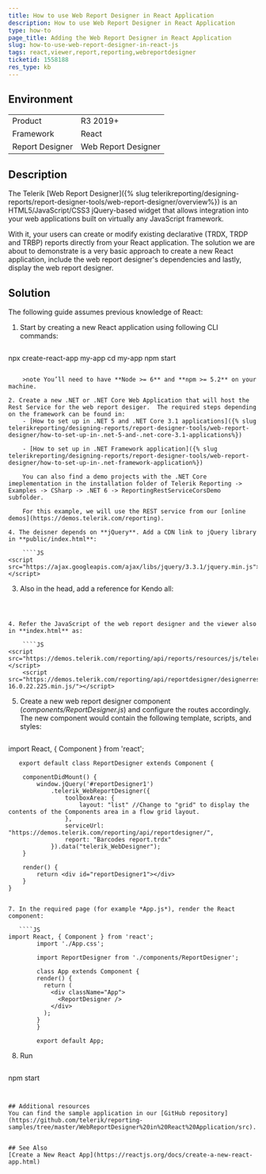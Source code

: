 ```yaml
---
title: How to use Web Report Designer in React Application
description: How to use Web Report Designer in React Application
type: how-to
page_title: Adding the Web Report Designer in React Application
slug: how-to-use-web-report-designer-in-react-js
tags: react,viewer,report,reporting,webreportdesigner
ticketid: 1558188
res_type: kb
---
```


## Environment

<table>
	<tr>
		<td>Product</td>
		<td>R3 2019+</td>
	</tr>
	<tr>
		<td>Framework</td>
		<td>React</td>
	</tr>
	<tr>
		<td>Report Designer</td>
		<td>Web Report Designer</td>
	</tr>
</table>

## Description

The Telerik [Web Report Designer]({% slug telerikreporting/designing-reports/report-designer-tools/web-report-designer/overview%}) is an HTML5/JavaScript/CSS3 jQuery-based widget that allows integration into your web applications built on virtually any JavaScript framework.

With it, your users can create or modify existing declarative (TRDX, TRDP and TRBP) reports directly from your React application. 
The solution we are about to demonstrate is a very basic approach to create a new React application, include the web report designer's dependencies and lastly, display the web report designer.

## Solution

The following guide assumes previous knowledge of React:

1. Start by creating a new React application using following CLI commands:

    ````
npx create-react-app my-app
    cd my-app
    npm start
````
  
	>note You’ll need to have **Node >= 6** and **npm >= 5.2** on your machine.
  
2. Create a new .NET or .NET Core Web Application that will host the Rest Service for the web report desiger.  The required steps depending on the framework can be found in:
    - [How to set up in .NET 5 and .NET Core 3.1 applications]({% slug telerikreporting/designing-reports/report-designer-tools/web-report-designer/how-to-set-up-in-.net-5-and-.net-core-3.1-applications%})
	
    - [How to set up in .NET Framework application]({% slug telerikreporting/designing-reports/report-designer-tools/web-report-designer/how-to-set-up-in-.net-framework-application%})

	You can also find a demo projects with the .NET Core imeplementation in the installation folder of Telerik Reporting -> Examples -> CSharp -> .NET 6 -> ReportingRestServiceCorsDemo subfolder.
  
	For this example, we will use the REST service from our [online demos](https://demos.telerik.com/reporting).

4. The deisner depends on **jQuery**. Add a CDN link to jQuery library in **public/index.html**:
       
    ````JS
<script src="https://ajax.googleapis.com/ajax/libs/jquery/3.3.1/jquery.min.js"></script>
````

3. Also in the head, add a reference for Kendo all:

   ````JS
<script src="https://kendo.cdn.telerik.com/2020.3.1118/js/kendo.all.min.js"></script>
````
    
  
4. Refer the JavaScript of the web report designer and the viewer also in **index.html** as:
  
  	````JS
<script src="https://demos.telerik.com/reporting/api/reports/resources/js/telerikReportViewer"></script>
	<script src="https://demos.telerik.com/reporting/api/reportdesigner/designerresources/js/webReportDesigner-16.0.22.225.min.js/"></script>
````
    

5. Create a new web report designer component (*components/ReportDesigner.js*) and configure the routes accordingly. The new component would contain the following template, scripts, and styles:
   
	````JS 
import React, { Component } from 'react';

	   export default class ReportDesigner extends Component {

		componentDidMount() {
			window.jQuery('#reportDesigner1')
				.telerik_WebReportDesigner({
					toolboxArea: {
						layout: "list" //Change to "grid" to display the contents of the Components area in a flow grid layout.
					},
					serviceUrl: "https://demos.telerik.com/reporting/api/reportdesigner/",
					report: "Barcodes report.trdx"
				}).data("telerik_WebDesigner");
		}

		render() {
			return <div id="reportDesigner1"></div>
		}
	}
````
  
7. In the required page (for example *App.js*), render the React component:
  
   ````JS
import React, { Component } from 'react';
		import './App.css';

		import ReportDesigner from './components/ReportDesigner';

		class App extends Component {
		render() {
		  return (
			<div className="App">
			  <ReportDesigner />
			</div>
		  );
		}
		}

    	export default App;
````
    
  
8. Run

    ````XML
npm start
````
	

## Additional resources
You can find the sample application in our [GitHub repository](https://github.com/telerik/reporting-samples/tree/master/WebReportDesigner%20in%20React%20Application/src).


## See Also
[Create a New React App](https://reactjs.org/docs/create-a-new-react-app.html)
